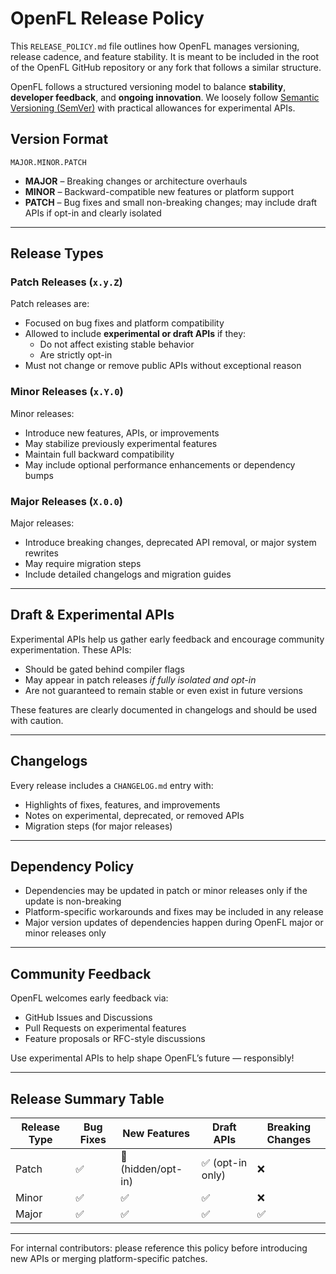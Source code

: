 # OpenFL Release Policy

This `RELEASE_POLICY.md` file outlines how OpenFL manages versioning, release cadence, and feature stability. It is meant to be included in the root of the OpenFL GitHub repository or any fork that follows a similar structure.

OpenFL follows a structured versioning model to balance **stability**, **developer feedback**, and **ongoing innovation**. We loosely follow [Semantic Versioning (SemVer)](https://semver.org/) with practical allowances for experimental APIs.

## Version Format
```
MAJOR.MINOR.PATCH
```
- **MAJOR** – Breaking changes or architecture overhauls
- **MINOR** – Backward-compatible new features or platform support
- **PATCH** – Bug fixes and small non-breaking changes; may include draft APIs if opt-in and clearly isolated

---

## Release Types

### Patch Releases (`x.y.Z`)
Patch releases are:
- Focused on bug fixes and platform compatibility
- Allowed to include **experimental or draft APIs** if they:
  - Do not affect existing stable behavior
  - Are strictly opt-in
- Must not change or remove public APIs without exceptional reason

### Minor Releases (`x.Y.0`)
Minor releases:
- Introduce new features, APIs, or improvements
- May stabilize previously experimental features
- Maintain full backward compatibility
- May include optional performance enhancements or dependency bumps

### Major Releases (`X.0.0`)
Major releases:
- Introduce breaking changes, deprecated API removal, or major system rewrites
- May require migration steps
- Include detailed changelogs and migration guides

---

## Draft & Experimental APIs
Experimental APIs help us gather early feedback and encourage community experimentation. These APIs:

- Should be gated behind compiler flags
- May appear in patch releases *if fully isolated and opt-in*
- Are not guaranteed to remain stable or even exist in future versions

These features are clearly documented in changelogs and should be used with caution.

---

## Changelogs
Every release includes a `CHANGELOG.md` entry with:
- Highlights of fixes, features, and improvements
- Notes on experimental, deprecated, or removed APIs
- Migration steps (for major releases)

---

## Dependency Policy
- Dependencies may be updated in patch or minor releases only if the update is non-breaking
- Platform-specific workarounds and fixes may be included in any release
- Major version updates of dependencies happen during OpenFL major or minor releases only

---

## Community Feedback
OpenFL welcomes early feedback via:
- GitHub Issues and Discussions
- Pull Requests on experimental features
- Feature proposals or RFC-style discussions

Use experimental APIs to help shape OpenFL’s future — responsibly!

---

## Release Summary Table

| Release Type | Bug Fixes | New Features | Draft APIs | Breaking Changes |
|--------------|-----------|---------------|-------------|------------------|
| Patch        | ✅         | 🔹 (hidden/opt-in) | ✅ (opt-in only) | ❌                |
| Minor        | ✅         | ✅             | ✅          | ❌                |
| Major        | ✅         | ✅             | ✅          | ✅                |

---

For internal contributors: please reference this policy before introducing new APIs or merging platform-specific patches.
